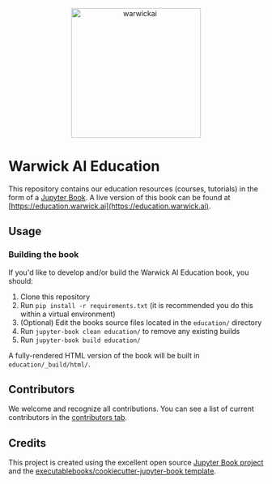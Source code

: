 <p align="center">
  <img alt="warwickai" src="https://raw.githubusercontent.com/warwickai/education/main/education/logo.png" width=256 height=256/>
</p>

# Warwick AI Education

This repository contains our education resources (courses, tutorials) in the form of a [Jupyter Book](https://jupyterbook.org/).
A live version of this book can be found at [https://education.warwick.ai](https://education.warwick.ai).

## Usage

### Building the book

If you'd like to develop and/or build the Warwick AI Education book, you should:

1. Clone this repository
2. Run `pip install -r requirements.txt` (it is recommended you do this within a virtual environment)
3. (Optional) Edit the books source files located in the `education/` directory
4. Run `jupyter-book clean education/` to remove any existing builds
5. Run `jupyter-book build education/`

A fully-rendered HTML version of the book will be built in `education/_build/html/`.

## Contributors

We welcome and recognize all contributions. You can see a list of current contributors in the [contributors tab](https://github.com/warwickai/education/graphs/contributors).

## Credits

This project is created using the excellent open source [Jupyter Book project](https://jupyterbook.org/) and the [executablebooks/cookiecutter-jupyter-book template](https://github.com/executablebooks/cookiecutter-jupyter-book).
